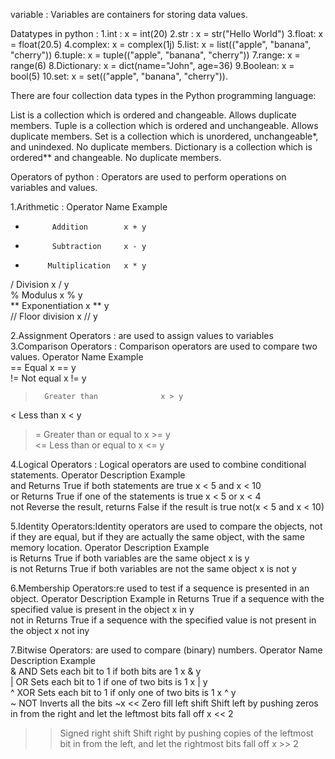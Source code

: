 variable : Variables are containers for storing data values.

Datatypes in python :
1.int : x = int(20)
2.str : x = str("Hello World")
3.float: x = float(20.5)
4.complex: x = complex(1j)
5.list: x = list(("apple", "banana", "cherry"))
6.tuple: x = tuple(("apple", "banana", "cherry"))
7.range: x = range(6)
8.Dictionary: x = dict(name="John", age=36)
9.Boolean: x = bool(5)
10.set: x = set(("apple", "banana", "cherry")).

There are four collection data types in the Python programming language:

List is a collection which is ordered and changeable. Allows duplicate members.
Tuple is a collection which is ordered and unchangeable. Allows duplicate members.
Set is a collection which is unordered, unchangeable*, and unindexed. No duplicate members.
Dictionary is a collection which is ordered** and changeable. No duplicate members.

Operators of python : Operators are used to perform operations on variables and values.

1.Arithmetic : 
Operator	Name	       Example	
+	        Addition	    x + y	
-	        Subtraction	    x - y	
*	       Multiplication	x * y	
/	        Division	    x / y	
%	         Modulus	    x % y	
**	       Exponentiation	x ** y	
//	       Floor division	x // y	

2.Assignment Operators : are used to assign values to variables
3.Comparison Operators : Comparison operators are used to compare two values.
Operator	Name	              Example	
==	       Equal	              x == y	
!=	      Not equal	              x != y	
>	    Greater than	          x > y	
<	     Less than	               x < y	
>=	Greater than or equal to	   x >= y	
<=	Less than or equal to	       x <= y

4.Logical Operators : Logical operators are used to combine conditional statements.
Operator	          Description	                                          Example	            
and 	Returns True if both statements are true	                    x < 5 and  x < 10	
or	    Returns True if one of the statements is true	                x < 5 or x < 4	
not	    Reverse the result, returns False if the result is true	        not(x < 5 and x < 10)	

5.Identity Operators:Identity operators are used to compare the objects, not if they are equal, but if they are actually the same object, with the same memory location.
Operator	                      Description	                              Example	
is 	           Returns True if both variables are the same object	          x is y	
is not	       Returns True if both variables are not the same object	      x is not y

6.Membership Operators:re used to test if a sequence is presented in an object.
Operator	                                     Description	                                Example	
in 	          Returns True if a sequence with the specified value is present in the object	    x in y	
not in	      Returns True if a sequence with the specified value is not present in the object	x not iny

7.Bitwise Operators: are used to compare (binary) numbers.
Operator	Name	                 Description	                               Example	
& 	        AND	                 Sets each bit to 1 if both bits are 1	            x & y	
|	        OR	                 Sets each bit to 1 if one of two bits is 1	        x | y	
^	        XOR	               Sets each bit to 1 if only one of two bits is 1	    x ^ y	
~	        NOT	                     Inverts all the bits	                         ~x	
<<	Zero fill left shift	Shift left by pushing zeros in from the right 
                              and let the leftmost bits fall off	                x << 2	
>>	Signed right shift	   Shift right by pushing copies of the leftmost 
                         bit in from the left, and let the rightmost bits fall off	x >> 2
